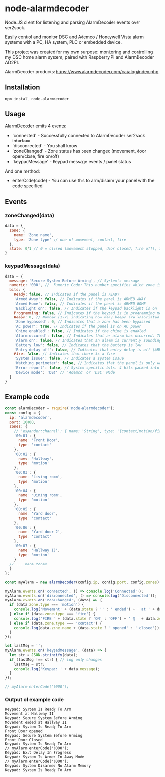 # node-alarmdecoder
Node.JS client for listening and parsing AlarmDecoder events over ser2sock.

Easily control and monitor DSC and Ademco / Honeywell Vista alarm systems with a PC, HA system, PLC or embedded device.

This project was created for my own purpose: monitoring and controlling my DSC home alarm system, paired with Raspberry PI and AlarmDecoder AD2PI.

AlarmDecoder products:
https://www.alarmdecoder.com/catalog/index.php

Installation
------------
```bash
npm install node-alarmdecoder
```

Usage
-----
AlarmDecoder emits 4 events:
* 'connected' - Successfully connected to AlarmDecoder ser2sock interface
* 'disconnected' - You shall know
* 'zoneChanged' - Zone status has been changed (movement, door open/close, fire on/off)
* 'keypadMessage' - Keypad message events / panel status

And one method:
* enterCode(code) - You can use this to arm/disarm your panel with the code specified

## Events

### zoneChanged(data)
```javascript
data = {
  zone: {
    name: 'Zone name',
    type: 'Zone type' // one of movement, contact, fire
  },
  state: 0/1 // 0 = closed (movement stopped, door closed, fire off), 1 = opened (movement began, door opened, fire on)
}
```

### keypadMessage(data)
```javascript
data = {
  message: 'Secure System Before Arming', // System's message
  numeric: '000', //  Numeric Code: This number specifies which zone is affected by the message. For example, if this message is for CHECK ZONE 22 then the numeric code would be 022. Most of the time this is zero-padded base10, but there are rare occurrences where this may be base16, such as ECP bus failures. 
  bits: {
    Ready: false, // Indicates if the panel is READY 
    'Armed Away': false, // Indicates if the panel is ARMED AWAY
    'Armed Home': false, // Indicates if the panel is ARMED HOME
    'Backlight on': false, // Indicates if the keypad backlight is on 
    Programming: false, // Indicates if the keypad is in programming mode 
    Beeps: 0, // Number (1-7) indicating how many beeps are associated with the message 
    'Zone bypassed': 0, // Indicates that a zone has been bypassed 
    'AC power': true, // Indicates if the panel is on AC power 
    'Chime enabled': false, // Indicates if the chime is enabled 
    'Alarm occured': false, // Indicates that an alarm has occurred. This is sticky and will be cleared after a second disarm.
    'Alarm on': false, // Indicates that an alarm is currently sounding. This is cleared after the first disarm. 
    'Battery low': false, // Indicates that the battery is low
    'Entry delay off': false, // Indicates that entry delay is off (ARMED INSTANT/MAX) 
    Fire: false, // Indicates that there is a fire 
    'System issue': false, // Indicates a system issue 
    'Watching perimeter': false, // Indicates that the panel is only watching the perimeter (ARMED STAY/NIGHT) 
    'Error report': false, // System specific bits. 4 bits packed into a HEX Nibble [0-9,A-F] 
    'Device mode': 'DSC' // 'Ademco' or 'DSC' Mode
  }
}
```

## Example code
```javascript
const alarmDecoder = require('node-alarmdecoder');
const config = { 
  ip: 'alarmdecoder', 
  port: 10000,
  zones: {
    // 'expander:channel': { name: 'String', type: '{contact/motion/fire}' }
    '00:01': {
      name: 'Front Door',
      type: 'contact'
    },
    '00:02': {
      name: 'Hallway',
      type: 'motion'
    },
    '00:03': {
      name: 'Living room',
      type: 'motion'
    },
    '00:04': {
      name: 'Dining room',
      type: 'motion'
    },
    '00:05': {
      name: 'Yard door',
      type: 'contact'
    },
    '00:06': {
      name: 'Yard door 2',
      type: 'contact'
    },
    '00:07': {
      name: 'Hallway II',
      type: 'motion'
    }
  // ... more zones
  }
};

const myAlarm = new alarmDecoder(config.ip, config.port, config.zones);

myAlarm.events.on('connected', () => console.log('Connected'));
myAlarm.events.on('disconnected', () => console.log('Disconnected'));
myAlarm.events.on('zoneChanged', (data) => {
  if (data.zone.type === 'motion') {
    console.log('Movement' + (data.state ? '' : ' ended') + ' at ' + data.zone.name);
  } else if (data.zone.type === 'fire') {
    console.log('FIRE ' + (data.state ? 'ON' : 'OFF') + ' @ ' + data.zone.name);
  } else if (data.zone.type === 'contact') { 
    console.log(data.zone.name + (data.state ? ' opened' : ' closed'));
  }
});

let lastMsg = '';
myAlarm.events.on('keypadMessage', (data) => {
  let str = JSON.stringify(data);
  if (lastMsg !== str) { // log only changes
    lastMsg = str;
    console.log('Keypad: ' + data.message);
  }
});

// myAlarm.enterCode('0000');
```
### Output of example code
```
Keypad: System Is Ready To Arm
Movement at Hallway II
Keypad: Secure System Before Arming
Movement ended at Hallway II
Keypad: System Is Ready To Arm
Front Door opened
Keypad: Secure System Before Arming
Front Door Closed
Keypad: System Is Ready To Arm
// myAlarm.enterCode('0000');
Keypad: Exit Delay In Progress
Keypad: System Is Armed In Away Mode
// myAlarm.enterCode('0000');
Keypad: System Disarmed No Alarm Memory
Keypad: System Is Ready To Arm
```
